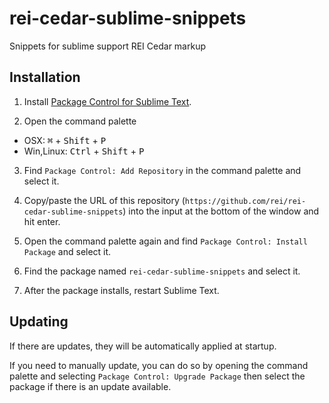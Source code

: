 # rei-cedar-sublime-snippets
Snippets for sublime support REI Cedar markup

## Installation

1. Install [Package Control for Sublime Text](https://packagecontrol.io/installation "Package Control").

2. Open the command palette
 * OSX: <kbd>&#8984;</kbd> + <kbd>Shift</kbd> + <kbd>P</kbd>
 * Win,Linux: <kbd>Ctrl</kbd> + <kbd>Shift</kbd> + <kbd>P</kbd>

3. Find `Package Control: Add Repository` in the command palette and select it.

4. Copy/paste the URL of this repository (`https://github.com/rei/rei-cedar-sublime-snippets`) into the input at the bottom of the window and hit enter.

5. Open the command palette again and find `Package Control: Install Package` and select it.

6. Find the package named `rei-cedar-sublime-snippets` and select it.

7. After the package installs, restart Sublime Text.

## Updating

If there are updates, they will be automatically applied at startup.

If you need to manually update, you can do so by opening the command palette and selecting `Package Control: Upgrade Package` then select the package if there is an update available.
